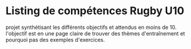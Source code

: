  # Listing de compétences Rugby U10
projet synthétisant les différents objectifs et attendus en moins de 10.
l'objectif est en une page claire de trouver des thèmes d'entraînement et pourquoi pas des exemples d'exercices.
